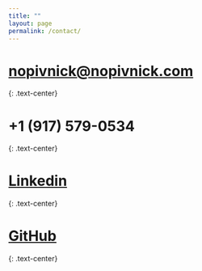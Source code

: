 ```yaml
---
title: ""
layout: page
permalink: /contact/
---
```


# nopivnick@nopivnick.com
{: .text-center}
# +1 (917) 579-0534
{: .text-center}
# [Linkedin](https://www.linkedin.com/in/nopivnick/)
{: .text-center}
# [GitHub](https://github.com/nopivnick)
{: .text-center}